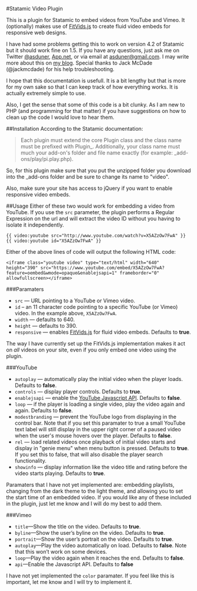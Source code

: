 #Statamic Video Plugin

This is a plugin for Statamic to embed videos from YouTube and Vimeo. It (optionally) makes use of [FitVids.js][fitvids] to create fluid video embeds for responsive web designs.

I have had some problems getting this to work on version 4.2 of Statamic but it should work fine on 1.5. If you have any questions, just ask me on Twitter [@asduner][twitter], [App.net][adn], or via email at <asduner@gmail.com>. I may write more about this on [my blog][blog]. Special thanks to Jack McDade (@jackmcdade) for his help troubleshooting.

I hope that this documentation is usefull. It is a bit lengthy but that is more for my own sake so that I can keep track of how everything works. It is actually extremely simple to use.

Also, I get the sense that some of this code is a bit clunky. As I am new to PHP (and programming for that matter) if you have suggestions on how to clean up the code I would love to hear them.

##Installation
According to the Statamic documentation:

>Each plugin must extend the core Plugin class and the class name must be prefixed with Plugin_. Additionally, your class name must much your add-on's folder and file name exactly (for example: _add-ons/play/pi.play.php).

So, for this plugin make sure that you put the unzipped folder you download into the _add-ons folder and be sure to change its name to "video".

Also, make sure your site has access to jQuery if you want to enable responsive video embeds.

##Usage
Either of these two would work for embedding a video from YouTube. If you use the `src` parameter, the plugin performs a Regular Expression on the url and will extract the video ID without you having to isolate it independently.

	{{ video:youtube src="http://www.youtube.com/watch?v=X5AZzOw7FwA" }}
	{{ video:youtube id="X5AZzOw7FwA" }}
	
Either of the above lines of code will output the following HTML code:
	
	<iframe class="youtube video" type="text/html" width="640" height="390" src="https://www.youtube.com/embed/X5AZzOw7FwA?feature=oembed&wmode=opaque&enablejsapi=1" frameborder="0" allowfullscreen></iframe>

###Paramaters
* `src` — URL pointing to a YouTube or Vimeo video. 
* `id` – an 11 character code pointing to a specific YouTube (or Vimeo) video. In the example above, `X5AZzOw7FwA`.
* `width` — defaults to 640.
* `height` — defaults to 390.
* `responsive` — enables [FitVids.js][fitvids] for fluid video embeds. Defaults to **true**.

The way I have currently set up the FitVids.js implementation makes it act on *all* videos on your site, even if you only embed one video using the plugin.

###YouTube
* `autoplay` — automatically play the initial video when the player loads. Defaults to **false**.
* `controls` — display player controls. Defaults to **true**.
* `enablejsapi` — enable the [YouTube Javascript API][jsapi]. Defaults to **false**.
* `loop` — if the player is loading a single video, play the video again and again. Defaults to **false**.
* `modestbranding` — prevent the YouTube logo from displaying in the control bar. Note that if you set this paramater to true a small YouTube text label will still display in the upper right corner of a paused video when the user's mouse hovers over the player. Defaults to **false**.
* `rel` — load related videos once playback of initial video starts and display in "genie menu" when menu button is pressed. Defaults to **true**. If you set this to false, that will also disable the player search functionality.
* `showinfo` — display information like the video title and rating before the video starts playing. Defaults to **true**.

Paramaters that I have not yet implemented are: embedding playlists, changing from the dark theme to the light theme, and allowing you to set the start time of an embedded video. If you would like any of these included in the plugin, just let me know and I will do my best to add them.

###Vimeo
* `title`—Show the title on the video. Defaults to **true**.
* `byline`—Show the user’s byline on the video. Defaults to **true**.
* `portrait`—Show the user’s portrait on the video. Defaults to **true**.
* `autoplay`—Play the video automatically on load. Defaults to **false**. Note that this won’t work on some devices.
* `loop`—Play the video again when it reaches the end. Defaults to **false**.
* `api`—Enable the Javascript API. Defaults to **false**

I have not yet implemented the `color` paramater. If you feel like this is important, let me know and I will try to implement it.


[twitter]:https://twitter.com/asduner
[adn]:https://alpha.app.net/duner
[fitvids]:https://github.com/davatron5000/FitVids.js
[jsapi]:https://developers.google.com/youtube/iframe_api_reference
[blog]:http://alexduner.com
